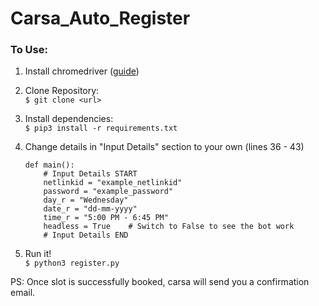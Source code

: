 # Carsa_Auto_Register

### To Use:
1. Install chromedriver ([guide][1])

2. Clone Repository: \
	```$ git clone <url>```
3. Install dependencies: \
	```$ pip3 install -r requirements.txt```
4. Change details in "Input Details" section to your own   (lines 36 - 43)
	```
	def main():
    	# Input Details START
    	netlinkid = "example_netlinkid"
    	password = "example_password"
    	day_r = "Wednesday"
    	date_r = "dd-mm-yyyy"
    	time_r = "5:00 PM - 6:45 PM"
    	headless = True    # Switch to False to see the bot work
    	# Input Details END
	```
5. Run it! \
	```$ python3 register.py```
	
PS: Once slot is successfully booked, carsa will send you a confirmation email.

[1]: https://www.youtube.com/watch?v=dz59GsdvUF8
